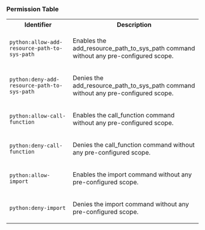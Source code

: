 
### Permission Table 

<table>
<tr>
<th>Identifier</th>
<th>Description</th>
</tr>


<tr>
<td>

`python:allow-add-resource-path-to-sys-path`

</td>
<td>

Enables the add_resource_path_to_sys_path command without any pre-configured scope.

</td>
</tr>

<tr>
<td>

`python:deny-add-resource-path-to-sys-path`

</td>
<td>

Denies the add_resource_path_to_sys_path command without any pre-configured scope.

</td>
</tr>

<tr>
<td>

`python:allow-call-function`

</td>
<td>

Enables the call_function command without any pre-configured scope.

</td>
</tr>

<tr>
<td>

`python:deny-call-function`

</td>
<td>

Denies the call_function command without any pre-configured scope.

</td>
</tr>

<tr>
<td>

`python:allow-import`

</td>
<td>

Enables the import command without any pre-configured scope.

</td>
</tr>

<tr>
<td>

`python:deny-import`

</td>
<td>

Denies the import command without any pre-configured scope.

</td>
</tr>
</table>
